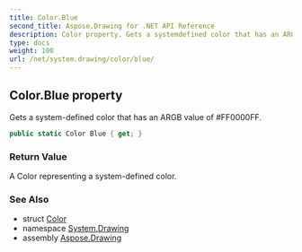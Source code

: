 ```yaml
---
title: Color.Blue
second_title: Aspose.Drawing for .NET API Reference
description: Color property. Gets a systemdefined color that has an ARGB value of FF0000FF
type: docs
weight: 100
url: /net/system.drawing/color/blue/
---
```

## Color.Blue property

Gets a system-defined color that has an ARGB value of #FF0000FF.

```csharp
public static Color Blue { get; }
```

### Return Value

A Color representing a system-defined color.

### See Also

* struct [Color](../)
* namespace [System.Drawing](../../color/)
* assembly [Aspose.Drawing](../../../)


